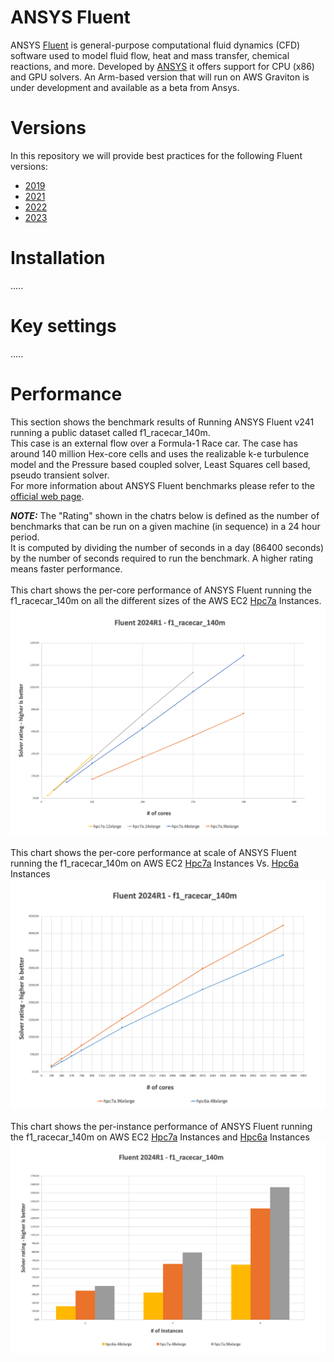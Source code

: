 # ANSYS Fluent

ANSYS [Fluent](https://www.ansys.com/products/fluids/ansys-fluent) is general-purpose computational fluid dynamics (CFD) software used to model fluid flow, heat and mass transfer, chemical reactions, and more. 
Developed by [ANSYS](https://www.ansys.com/) it offers support for CPU (x86) and GPU solvers. An Arm-based version that will run on AWS Graviton is under development and available as a beta from Ansys.

# Versions

In this repository we will provide best practices for the following Fluent versions:
 * [2019](https://)
 * [2021](https://)
 * [2022](https://)
 * [2023](https://) 

# Installation

.....


# Key settings

.....


# Performance

This section shows the benchmark results of Running ANSYS Fluent v241 running a public dataset called f1_racecar_140m.<br>
This case is an external flow over a Formula-1 Race car. The case has around 140 million Hex-core cells and uses the realizable k-e turbulence model and the Pressure based coupled solver, Least Squares cell based, pseudo transient solver.<br>
For more information about ANSYS Fluent benchmarks please refer to the [official web page](https://www.ansys.com/it-solutions/benchmarks-overview).<br>

**_NOTE:_**  The "Rating" shown in the chatrs below is defined as the number of benchmarks that can be run on a given machine (in sequence) in a 24 hour period. <br>
It is computed by dividing the number of seconds in a day (86400 seconds) by the number of seconds required to run the benchmark. A higher rating means faster performance.
<br><br>
This chart shows the per-core performance of ANSYS Fluent running the f1_racecar_140m on all the different sizes of the AWS EC2 [Hpc7a](https://aws.amazon.com/ec2/instance-types/hpc7a/) Instances.
![ANSYS Fluent f1_racecar_140m X core Performance on AMD-based instances](https://github.com/aws-samples/hpc-applications/blob/main/Doc/img/Fluent/f1_racecar_140mXcoreAMD.png?raw=true)
<br><br>
This chart shows the per-core performance at scale of ANSYS Fluent running the f1_racecar_140m on AWS EC2 [Hpc7a](https://aws.amazon.com/ec2/instance-types/hpc7a/) Instances Vs. [Hpc6a](https://aws.amazon.com/ec2/instance-types/hpc6a/) Instances
![ANSYS Fluent f1_racecar_140m X core Performance at scale](https://github.com/aws-samples/hpc-applications/blob/main/Doc/img/Fluent/f1_racecar_140mXcoreAtScaleAMD.png?raw=true)
<br><br>
This chart shows the per-instance performance of ANSYS Fluent running the f1_racecar_140m on AWS EC2 [Hpc7a](https://aws.amazon.com/ec2/instance-types/hpc7a/) Instances and [Hpc6a](https://aws.amazon.com/ec2/instance-types/hpc6a/) Instances
![ANSYS Fluent f1_racecar_140m X instance Performance](https://github.com/aws-samples/hpc-applications/blob/main/Doc/img/Fluent/f1_racecar_140mXinstanceAMD.png?raw=true)

